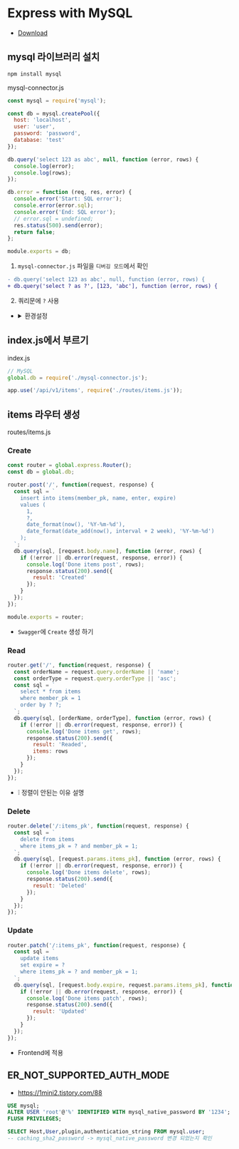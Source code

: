 # Express with MySQL
* [Download](https://github.com/ovdncids/vue-curriculum/raw/master/download/express-server.zip)

## mysql 라이브러리 설치
```sh
npm install mysql
```

mysql-connector.js
```js
const mysql = require('mysql');

const db = mysql.createPool({
  host: 'localhost',
  user: 'user',
  password: 'password',
  database: 'test'
});

db.query('select 123 as abc', null, function (error, rows) {
  console.log(error);
  console.log(rows);
});

db.error = function (req, res, error) {
  console.error('Start: SQL error');
  console.error(error.sql);
  console.error('End: SQL error');
  // error.sql = undefined;
  res.status(500).send(error);
  return false;
};

module.exports = db;
```

1. `mysql-connector.js` 파일을 `디버깅 모드`에서 확인

```diff
- db.query('select 123 as abc', null, function (error, rows) {
+ db.query('select ? as ?', [123, 'abc'], function (error, rows) {
```

2. 쿼리문에 `?` 사용
* <details><summary>환경설정</summary>

  ```js
  const connections = {
    product: {
      host: 'localhost',
      user: 'user',
      password: 'password',
      database: 'test'
    },
    dev: {
      host: 'localhost',
      user: 'user',
      password: 'password',
      database: 'test'
    }
  };
  process.env.NODE_ENV = 'product';
  if (process.env.USER === 'ec2-user') {
    process.env.NODE_ENV = 'dev';
  }
  const db = mysql.createPool(connections[process.env.NODE_ENV]);
  ```
</details>

## index.js에서 부르기
index.js
```js
// MySQL
global.db = require('./mysql-connector.js');
```
```js
app.use('/api/v1/items', require('./routes/items.js'));
```

## items 라우터 생성
routes/items.js

### Create
```js
const router = global.express.Router();
const db = global.db;

router.post('/', function(request, response) {
  const sql = `
    insert into items(member_pk, name, enter, expire)
    values (
      1,
      ?,
      date_format(now(), '%Y-%m-%d'),
      date_format(date_add(now(), interval + 2 week), '%Y-%m-%d')
    );
  `;
  db.query(sql, [request.body.name], function (error, rows) {
    if (!error || db.error(request, response, error)) {
      console.log('Done items post', rows);
      response.status(200).send({
        result: 'Created'
      });
    }
  });
});

module.exports = router;
```
* `Swagger`에 `Create` 생성 하기

### Read
```js
router.get('/', function(request, response) {
  const orderName = request.query.orderName || 'name';
  const orderType = request.query.orderType || 'asc';
  const sql = `
    select * from items
    where member_pk = 1
    order by ? ?;
  `;
  db.query(sql, [orderName, orderType], function (error, rows) {
    if (!error || db.error(request, response, error)) {
      console.log('Done items get', rows);
      response.status(200).send({
        result: 'Readed',
        items: rows
      });
    }
  });
});
```
* ❕ 정렬이 안된는 이유 설명

### Delete
```js
router.delete('/:items_pk', function(request, response) {
  const sql = `
    delete from items
    where items_pk = ? and member_pk = 1;
  `;
  db.query(sql, [request.params.items_pk], function (error, rows) {
    if (!error || db.error(request, response, error)) {
      console.log('Done items delete', rows);
      response.status(200).send({
        result: 'Deleted'
      });
    }
  });
});
```

### Update
```js
router.patch('/:items_pk', function(request, response) {
  const sql = `
    update items
    set expire = ?
    where items_pk = ? and member_pk = 1;
  `;
  db.query(sql, [request.body.expire, request.params.items_pk], function (error, rows) {
    if (!error || db.error(request, response, error)) {
      console.log('Done items patch', rows);
      response.status(200).send({
        result: 'Updated'
      });
    }
  });
});
```

* Frontend에 적용

## ER_NOT_SUPPORTED_AUTH_MODE
* https://1mini2.tistory.com/88
```sql
USE mysql;
ALTER USER 'root'@'%' IDENTIFIED WITH mysql_native_password BY '1234';
FLUSH PRIVILEGES;

SELECT Host,User,plugin,authentication_string FROM mysql.user;
-- caching_sha2_password -> mysql_native_password 변경 되었는지 확인
```
